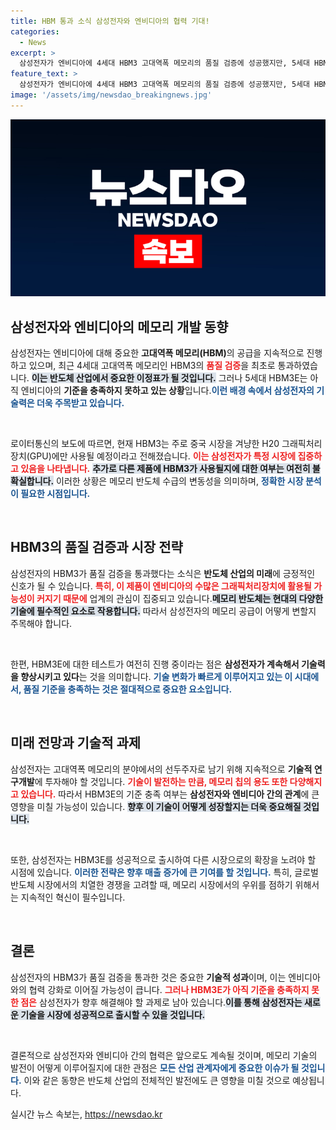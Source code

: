 ```yaml
---
title: HBM 통과 소식 삼성전자와 엔비디아의 협력 기대!
categories:
  - News
excerpt: >
  삼성전자가 엔비디아에 4세대 HBM3 고대역폭 메모리의 품질 검증에 성공했지만, 5세대 HBM3E는 아직 기준에 미치지 못했다고 전해졌다. HBM3는 중국 시장을 겨냥한 GPU에만 사용될 예정이다. 궁금증을 자아내는 이 대규모 기술 경쟁의 향방은?
feature_text: >
  삼성전자가 엔비디아에 4세대 HBM3 고대역폭 메모리의 품질 검증에 성공했지만, 5세대 HBM3E는 아직 기준에 미치지 못했다고 전해졌다. HBM3는 중국 시장을 겨냥한 GPU에만 사용될 예정이다. 궁금증을 자아내는 이 대규모 기술 경쟁의 향방은?
image: '/assets/img/newsdao_breakingnews.jpg'
---
```


<p><img src="/assets/img/newsdao_breakingnews.jpg" alt="cryptoinkorea 속보" /></p>

<h2 data-ke-size="size26">삼성전자와 엔비디아의 메모리 개발 동향</h2>

<p data-ke-size="size16">삼성전자는 엔비디아에 대해 중요한 <b>고대역폭 메모리(HBM)</b>의 공급을 지속적으로 진행하고 있으며, 최근 4세대 고대역폭 메모리인 HBM3의 <b><span style="color: #ee2323;">품질 검증</span></b>을 최초로 통과하였습니다. <b><span style="background-color: #21538527;">이는 반도체 산업에서 중요한 이정표가 될 것입니다.</span></b> 그러나 5세대 HBM3E는 아직 엔비디아의 <b>기준을 충족하지 못하고 있는 상황</b>입니다.<b><span style="color: #1a5490;">이런 배경 속에서 삼성전자의 기술력은 더욱 주목받고 있습니다.</span></b></p>

<p data-ke-size="size16">&nbsp;</p>

<p data-ke-size="size16">로이터통신의 보도에 따르면, 현재 HBM3는 주로 중국 시장을 겨냥한 H20 그래픽처리장치(GPU)에만 사용될 예정이라고 전해졌습니다. <b><span style="color: #ee2323;">이는 삼성전자가 특정 시장에 집중하고 있음을 나타냅니다.</span></b> <b><span style="background-color: #21538527;">추가로 다른 제품에 HBM3가 사용될지에 대한 여부는 여전히 불확실합니다.</span></b> 이러한 상황은 메모리 반도체 수급의 변동성을 의미하며, <b><span style="color: #1a5490;">정확한 시장 분석이 필요한 시점입니다.</span></b></p>

<p data-ke-size="size16">&nbsp;</p>

<h2 data-ke-size="size26">HBM3의 품질 검증과 시장 전략</h2>

<p data-ke-size="size16">삼성전자의 HBM3가 품질 검증을 통과했다는 소식은 <b>반도체 산업의 미래</b>에 긍정적인 신호가 될 수 있습니다. <b><span style="color: #ee2323;">특히, 이 제품이 엔비디아의 수많은 그래픽처리장치에 활용될 가능성이 커지기 때문에</span></b> 업계의 관심이 집중되고 있습니다.<b><span style="background-color: #21538527;">메모리 반도체는 현대의 다양한 기술에 필수적인 요소로 작용합니다.</span></b> 따라서 삼성전자의 메모리 공급이 어떻게 변할지 주목해야 합니다.</p>

<p data-ke-size="size16">&nbsp;</p>

<p data-ke-size="size16">한편, HBM3E에 대한 테스트가 여전히 진행 중이라는 점은 <b>삼성전자가 계속해서 기술력을 향상시키고 있다</b>는 것을 의미합니다. <b><span style="color: #1a5490;">기술 변화가 빠르게 이루어지고 있는 이 시대에서, 품질 기준을 충족하는 것은 절대적으로 중요한 요소입니다.</span></b></p>

<p data-ke-size="size16">&nbsp;</p>

<h2 data-ke-size="size26">미래 전망과 기술적 과제</h2>

<p data-ke-size="size16">삼성전자는 고대역폭 메모리의 분야에서의 선두주자로 남기 위해 지속적으로 <b>기술적 연구개발</b>에 투자해야 할 것입니다. <b><span style="color: #ee2323;">기술이 발전하는 만큼, 메모리 칩의 용도 또한 다양해지고 있습니다.</span></b> 따라서 HBM3E의 기준 충족 여부는 <b>삼성전자와 엔비디아 간의 관계</b>에 큰 영향을 미칠 가능성이 있습니다. <b><span style="background-color: #21538527;">향후 이 기술이 어떻게 성장할지는 더욱 중요해질 것입니다.</span></b></p>

<p data-ke-size="size16">&nbsp;</p>

<p data-ke-size="size16">또한, 삼성전자는 HBM3E를 성공적으로 출시하여 다른 시장으로의 확장을 노려야 할 시점에 있습니다. <b><span style="color: #1a5490;">이러한 전략은 향후 매출 증가에 큰 기여를 할 것입니다.</span></b> 특히, 글로벌 반도체 시장에서의 치열한 경쟁을 고려할 때, 메모리 시장에서의 우위를 점하기 위해서는 지속적인 혁신이 필수입니다.</p>

<p data-ke-size="size16">&nbsp;</p>

<h2 data-ke-size="size26">결론</h2>

<p data-ke-size="size16">삼성전자의 HBM3가 품질 검증을 통과한 것은 중요한 <b>기술적 성과</b>이며, 이는 엔비디아와의 협력 강화로 이어질 가능성이 큽니다. <b><span style="color: #ee2323;">그러나 HBM3E가 아직 기준을 충족하지 못한 점은</span></b> 삼성전자가 향후 해결해야 할 과제로 남아 있습니다.<b><span style="background-color: #21538527;">이를 통해 삼성전자는 새로운 기술을 시장에 성공적으로 출시할 수 있을 것입니다.</span></b></p>

<p data-ke-size="size16">&nbsp;</p>

<p data-ke-size="size16">결론적으로 삼성전자와 엔비디아 간의 협력은 앞으로도 계속될 것이며, 메모리 기술의 발전이 어떻게 이루어질지에 대한 관점은 <b><span style="color: #1a5490;">모든 산업 관계자에게 중요한 이슈가 될 것입니다.</span></b> 이와 같은 동향은 반도체 산업의 전체적인 발전에도 큰 영향을 미칠 것으로 예상됩니다.</p>
실시간 뉴스 속보는, <a href="https://newsdao.kr" rel="dofollow">https://newsdao.kr</a>


